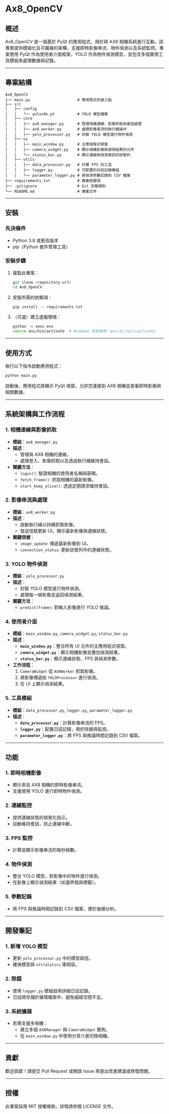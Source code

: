 # Ax8_OpenCV

## 概述
Ax8_OpenCV 是一個基於 PyQt 的應用程式，用於與 AX8 相機系統進行互動。該專案提供模組化且可擴展的架構，支援即時影像串流、物件偵測以及系統監控。專案使用 PyQt 作為使用者介面框架，YOLO 作為物件偵測模型，並包含多個實用工具模組來處理數據與記錄。

---

## 專案結構
```
Ax8_OpenCV
├── main.py                     # 應用程式的進入點
├── src
│   ├── config
│   │   └── yolov8n.pt          # YOLO 模型檔案
│   ├── core
│   │   ├── ax8_manager.py      # 管理相機連線、影像抓取與會話處理
│   │   ├── ax8_worker.py       # 處理影像串流的執行緒操作
│   │   ├── yolo_processor.py   # 封裝 YOLO 模型進行物件偵測
│   ├── ui
│   │   ├── main_window.py      # 主應用程式視窗
│   │   ├── camera_widget.py    # 顯示相機影像與偵測結果的元件
│   │   └── status_bar.py       # 顯示連線與偵測資訊的狀態列
│   ├── utils
│   │   ├── data_processor.py   # 計算 FPS 的工具
│   │   ├── logger.py           # 可配置的日誌記錄模組
│   │   └── parameter_logger.py # 將偵測參數記錄到 CSV 檔案
├── requirements.txt            # 專案依賴項
├── .gitignore                  # Git 忽略規則
└── README.md                   # 專案文件
```

---

## 安裝

### 先決條件
- Python 3.8 或更高版本
- pip（Python 套件管理工具）

### 安裝步驟
1. 複製此專案：
   ```bash
   git clone <repository-url>
   cd Ax8_OpenCV
   ```

2. 安裝所需的依賴項：
   ```bash
   pip install -r requirements.txt
   ```

3. （可選）建立虛擬環境：
   ```bash
   python -m venv env
   source env/bin/activate  # Windows 系統使用：env\Scripts\activate
   ```

---

## 使用方式

執行以下指令啟動應用程式：
```bash
python main.py
```

啟動後，應用程式將顯示 PyQt 視窗，允許您連接到 AX8 相機並查看即時影像與相關數據。

---

## 系統架構與工作流程

### **1. 相機連線與影像抓取**
- **模組**：`ax8_manager.py`
- **描述**：
  - 管理與 AX8 相機的連線。
  - 處理登入、影像抓取以及透過執行緒維持會話。
- **關鍵方法**：
  - `login()`: 驗證相機的使用者名稱與密碼。
  - `fetch_frame()`: 抓取相機的最新影像。
  - `start_keep_alive()`: 透過定期請求維持會話。

### **2. 影像串流與處理**
- **模組**：`ax8_worker.py`
- **描述**：
  - 啟動執行緒以持續抓取影像。
  - 發送信號更新 UI，顯示最新影像與連線狀態。
- **關鍵信號**：
  - `image_update`: 傳遞最新影像到 UI。
  - `connection_status`: 更新狀態列中的連線狀態。

### **3. YOLO 物件偵測**
- **模組**：`yolo_processor.py`
- **描述**：
  - 封裝 YOLO 模型進行物件偵測。
  - 處理每一幀影像並返回偵測結果。
- **關鍵方法**：
  - `predict(frame)`: 對輸入影像進行 YOLO 推論。

### **4. 使用者介面**
- **模組**：`main_window.py`, `camera_widget.py`, `status_bar.py`
- **描述**：
  - **`main_window.py`**：整合所有 UI 元件的主應用程式視窗。
  - **`camera_widget.py`**：顯示相機影像並疊加偵測結果。
  - **`status_bar.py`**：顯示連線狀態、FPS 與偵測參數。
- **工作流程**：
  1. `CameraWidget` 從 `AX8Worker` 抓取影像。
  2. 將影像傳遞給 `YOLOProcessor` 進行偵測。
  3. 在 UI 上顯示偵測結果。

### **5. 工具模組**
- **模組**：`data_processor.py`, `logger.py`, `parameter_logger.py`
- **描述**：
  - **`data_processor.py`**：計算影像串流的 FPS。
  - **`logger.py`**：配置日誌記錄，用於除錯與監控。
  - **`parameter_logger.py`**：將 FPS 與推論時間記錄到 CSV 檔案。

---

## 功能

### **1. 即時相機影像**
- 顯示來自 AX8 相機的即時影像串流。
- 支援使用 YOLO 進行即時物件偵測。

### **2. 連線監控**
- 提供連線狀態的視覺化指示。
- 自動維持會話，防止連線中斷。

### **3. FPS 監控**
- 計算並顯示影像串流的每秒幀數。

### **4. 物件偵測**
- 整合 YOLO 模型，對影像中的物件進行偵測。
- 在影像上顯示偵測結果（如邊界框與標籤）。

### **5. 參數記錄**
- 將 FPS 與推論時間記錄到 CSV 檔案，便於後續分析。

---

## 開發筆記

### **1. 新增 YOLO 模型**
- 更新 `yolo_processor.py` 中的模型路徑。
- 確保模型與 `ultralytics` 庫相容。

### **2. 除錯**
- 使用 `logger.py` 模組啟用詳細日誌記錄。
- 日誌將存儲於循環檔案中，避免磁碟空間不足。

### **3. 系統擴展**
- 若需支援多相機：
  - 建立多個 `AX8Manager` 與 `CameraWidget` 實例。
  - 在 `main_window.py` 中使用分頁介面切換相機。

---

## 貢獻
歡迎貢獻！請提交 Pull Request 或開啟 Issue 來提出改進建議或修復問題。

---

## 授權
此專案採用 MIT 授權條款。詳情請參閱 LICENSE 文件。